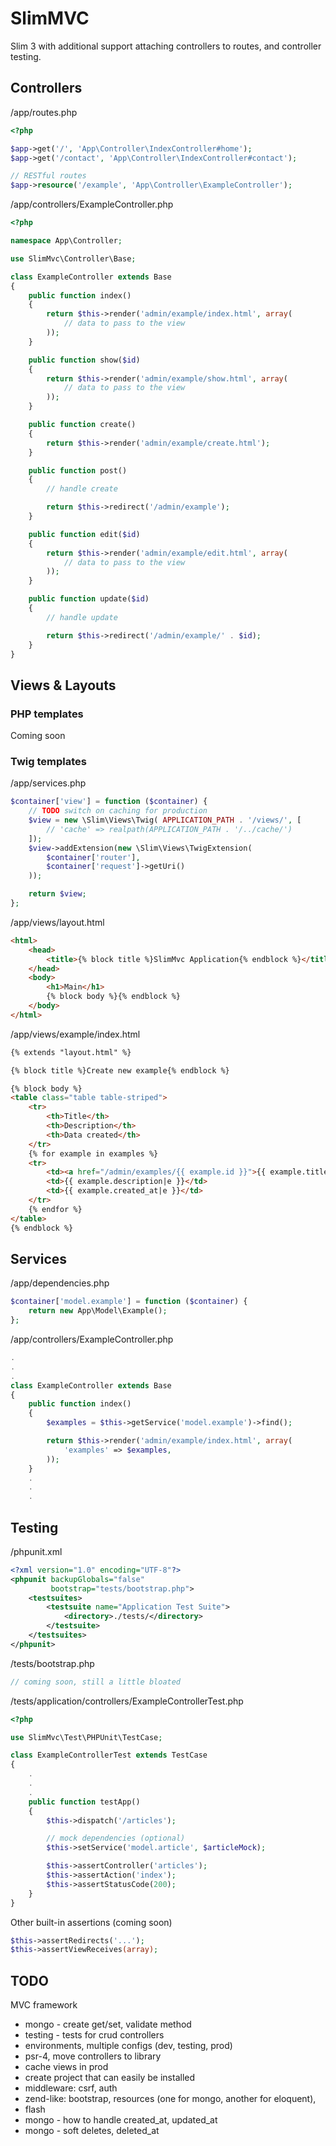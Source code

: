 # SlimMVC #

Slim 3 with additional support attaching controllers to routes, and controller testing.

## Controllers ##

/app/routes.php

```php
<?php

$app->get('/', 'App\Controller\IndexController#home');
$app->get('/contact', 'App\Controller\IndexController#contact');

// RESTful routes
$app->resource('/example', 'App\Controller\ExampleController');
```

/app/controllers/ExampleController.php

```php
<?php

namespace App\Controller;

use SlimMvc\Controller\Base;

class ExampleController extends Base
{
    public function index()
    {
        return $this->render('admin/example/index.html', array(
            // data to pass to the view
        ));
    }

    public function show($id)
    {
        return $this->render('admin/example/show.html', array(
            // data to pass to the view
        ));
    }

    public function create()
    {
        return $this->render('admin/example/create.html');
    }

    public function post()
    {
        // handle create

        return $this->redirect('/admin/example');
    }

    public function edit($id)
    {
        return $this->render('admin/example/edit.html', array(
            // data to pass to the view
        ));
    }

    public function update($id)
    {
        // handle update

        return $this->redirect('/admin/example/' . $id);
    }
}
```

## Views & Layouts ##

### PHP templates ###

Coming soon

### Twig templates ###

/app/services.php

```php
$container['view'] = function ($container) {
    // TODO switch on caching for production
    $view = new \Slim\Views\Twig( APPLICATION_PATH . '/views/', [
        // 'cache' => realpath(APPLICATION_PATH . '/../cache/')
    ]);
    $view->addExtension(new \Slim\Views\TwigExtension(
        $container['router'],
        $container['request']->getUri()
    ));

    return $view;
};
```


/app/views/layout.html

```html
<html>
    <head>
        <title>{% block title %}SlimMvc Application{% endblock %}</title>
    </head>
    <body>
        <h1>Main</h1>
        {% block body %}{% endblock %}
    </body>
</html>
```

/app/views/example/index.html

```html
{% extends "layout.html" %}

{% block title %}Create new example{% endblock %}

{% block body %}
<table class="table table-striped">
    <tr>
        <th>Title</th>
        <th>Description</th>
        <th>Data created</th>
    </tr>
    {% for example in examples %}
    <tr>
        <td><a href="/admin/examples/{{ example.id }}">{{ example.title|e }}</a></td>
        <td>{{ example.description|e }}</td>
        <td>{{ example.created_at|e }}</td>
    </tr>
    {% endfor %}
</table>
{% endblock %}
```

## Services ##

/app/dependencies.php

```php
$container['model.example'] = function ($container) {
    return new App\Model\Example();
};
```

/app/controllers/ExampleController.php

```php
.
.
.
class ExampleController extends Base
{
    public function index()
    {
        $examples = $this->getService('model.example')->find();

        return $this->render('admin/example/index.html', array(
            'examples' => $examples,
        ));
    }
    .
    .
    .
```


## Testing ##

/phpunit.xml

```xml
<?xml version="1.0" encoding="UTF-8"?>
<phpunit backupGlobals="false"
         bootstrap="tests/bootstrap.php">
    <testsuites>
        <testsuite name="Application Test Suite">
            <directory>./tests/</directory>
        </testsuite>
    </testsuites>
</phpunit>
```

/tests/bootstrap.php

```php
// coming soon, still a little bloated
```

/tests/application/controllers/ExampleControllerTest.php

```php
<?php

use SlimMvc\Test\PHPUnit\TestCase;

class ExampleControllerTest extends TestCase
{
    .
    .
    .
    public function testApp()
    {
        $this->dispatch('/articles');

        // mock dependencies (optional)
        $this->setService('model.article', $articleMock);

        $this->assertController('articles');
        $this->assertAction('index');
        $this->assertStatusCode(200);
    }
}
```

Other built-in assertions (coming soon)

```php
$this->assertRedirects('...');
$this->assertViewReceives(array);
```

## TODO




MVC framework
* mongo - create get/set, validate method
* testing - tests for crud controllers
* environments, multiple configs (dev, testing, prod)
* psr-4, move controllers to library
* cache views in prod
* create project that can easily be installed
* middleware: csrf, auth
* zend-like: bootstrap, resources (one for mongo, another for eloquent),
* flash
* mongo - how to handle created_at, updated_at
* mongo - soft deletes, deleted_at
